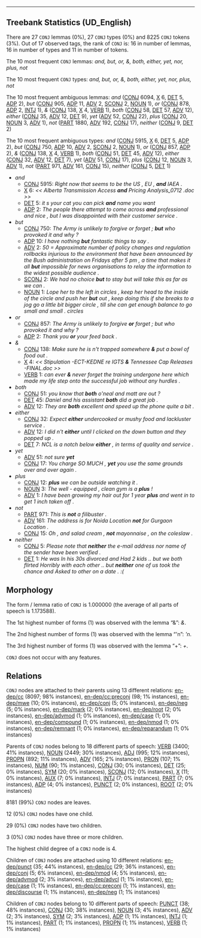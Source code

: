 

--------------------------------------------------------------------------------

## Treebank Statistics (UD_English)

There are 27 `CONJ` lemmas (0%), 27 `CONJ` types (0%) and 8225 `CONJ` tokens (3%).
Out of 17 observed tags, the rank of `CONJ` is: 16 in number of lemmas, 16 in number of types and 11 in number of tokens.

The 10 most frequent `CONJ` lemmas: <em>and, but, or, &, both, either, yet, nor, plus, not</em>

The 10 most frequent `CONJ` types:  <em>and, but, or, &, both, either, yet, nor, plus, not</em>

The 10 most frequent ambiguous lemmas: <em>and</em> ([CONJ]() 6094, [X]() 6, [DET]() 5, [ADP]() 2), <em>but</em> ([CONJ]() 905, [ADP]() 11, [ADV]() 2, [SCONJ]() 2, [NOUN]() 1), <em>or</em> ([CONJ]() 878, [ADP]() 2, [INTJ]() 1), <em>&</em> ([CONJ]() 138, [X]() 4, [VERB]() 1), <em>both</em> ([CONJ]() 58, [DET]() 57, [ADV]() 12), <em>either</em> ([CONJ]() 35, [ADV]() 12, [DET]() 9), <em>yet</em> ([ADV]() 52, [CONJ]() 22), <em>plus</em> ([CONJ]() 20, [NOUN]() 3, [ADV]() 1), <em>not</em> ([PART]() 1880, [ADV]() 192, [CONJ]() 17), <em>neither</em> ([CONJ]() 9, [DET]() 2)

The 10 most frequent ambiguous types:  <em>and</em> ([CONJ]() 5915, [X]() 6, [DET]() 5, [ADP]() 2), <em>but</em> ([CONJ]() 750, [ADP]() 10, [ADV]() 2, [SCONJ]() 2, [NOUN]() 1), <em>or</em> ([CONJ]() 857, [ADP]() 2), <em>&</em> ([CONJ]() 138, [X]() 4, [VERB]() 1), <em>both</em> ([CONJ]() 51, [DET]() 45, [ADV]() 12), <em>either</em> ([CONJ]() 32, [ADV]() 12, [DET]() 7), <em>yet</em> ([ADV]() 51, [CONJ]() 17), <em>plus</em> ([CONJ]() 12, [NOUN]() 3, [ADV]() 1), <em>not</em> ([PART]() 971, [ADV]() 161, [CONJ]() 15), <em>neither</em> ([CONJ]() 5, [DET]() 1)


* <em>and</em>
  * [CONJ]() 5915: <em>Right now that seems to be the US , EU , <b>and</b> IAEA .</em>
  * [X]() 6: <em><< Alberta Transmission Access <b>and</b> Pricing Analysis_0712 .doc >></em>
  * [DET]() 5: <em>it s your cat you can pick <b>and</b> name you want</em>
  * [ADP]() 2: <em>The people there attempt to come across <b>and</b> professional and nice , but I was disappointed with their customer service .</em>
* <em>but</em>
  * [CONJ]() 750: <em>The Army is unlikely to forgive or forget ; <b>but</b> who provoked it and why ?</em>
  * [ADP]() 10: <em>I have nothing <b>but</b> fantastic things to say .</em>
  * [ADV]() 2: <em>50 = Approximate number of policy changes and regulation rollbacks injurious to the environment that have been announced by the Bush administration on Fridays after 5 pm , a time that makes it all <b>but</b> impossible for news organisations to relay the information to the widest possible audience .</em>
  * [SCONJ]() 2: <em>We had no choice <b>but</b> to stay but will take this as far as we can .</em>
  * [NOUN]() 1: <em>Lope her to the left in circles , keep her head to the inside of the circle and push her <b>but</b> out , keep doing this if she breaks to a jog go a little bit bigger circle , till she can get enough balance to go small and small . circles</em>
* <em>or</em>
  * [CONJ]() 857: <em>The Army is unlikely to forgive <b>or</b> forget ; but who provoked it and why ?</em>
  * [ADP]() 2: <em>Thank you <b>or</b> your feed back .</em>
* <em>&</em>
  * [CONJ]() 138: <em>Make sure he is n't trapped somewhere <b>&</b> put a bowl of food out .</em>
  * [X]() 4: <em><< Stipulation -ECT-KEDNE re IGTS <b>&</b> Tennessee Cap Releases -FINAL.doc >></em>
  * [VERB]() 1: <em>can ever <b>&</b> never forget the training undergone here which made my life step onto the successful job without any hurdles .</em>
* <em>both</em>
  * [CONJ]() 51: <em>you know that <b>both</b> o'neal and matt are out ?</em>
  * [DET]() 45: <em>Daniel and his assistant <b>both</b> did a great job .</em>
  * [ADV]() 12: <em>They are <b>both</b> excellent and speed up the phone quite a bit .</em>
* <em>either</em>
  * [CONJ]() 32: <em>Expect <b>either</b> undercooked or mushy food and lackluster service .</em>
  * [ADV]() 12: <em>I did n't <b>either</b> until I clicked on the down button and they popped up .</em>
  * [DET]() 7: <em>NCL is a notch below <b>either</b> , in terms of quality and service .</em>
* <em>yet</em>
  * [ADV]() 51: <em>not sure <b>yet</b></em>
  * [CONJ]() 17: <em>You charge SO MUCH , <b>yet</b> you use the same grounds over and over again .</em>
* <em>plus</em>
  * [CONJ]() 12: <em><b>plus</b> we can be outside watching it .</em>
  * [NOUN]() 3: <em>The well - equipped , clean gym is a <b>plus</b> !</em>
  * [ADV]() 1: <em>I have been growing my hair out for 1 year <b>plus</b> and went in to get 1 inch taken off .</em>
* <em>not</em>
  * [PART]() 971: <em>This is <b>not</b> a filibuster .</em>
  * [ADV]() 161: <em>The address is for Noida Location <b>not</b> for Gurgaon Location .</em>
  * [CONJ]() 15: <em>Oh , and salad cream , <b>not</b> mayonnaise , on the coleslaw .</em>
* <em>neither</em>
  * [CONJ]() 5: <em>Please note that <b>neither</b> the e-mail address nor name of the sender have been verified .</em>
  * [DET]() 1: <em>He was In his 30s divorced and Had 2 kids .. but we both flirted Horribly with each other .. but <b>neither</b> one of us took the chance and Asked to other on a date . :(</em>

## Morphology

The form / lemma ratio of `CONJ` is 1.000000 (the average of all parts of speech is 1.173588).

The 1st highest number of forms (1) was observed with the lemma “&”: <em>&</em>.

The 2nd highest number of forms (1) was observed with the lemma “'n”: <em>'n</em>.

The 3rd highest number of forms (1) was observed with the lemma “+”: <em>+</em>.

`CONJ` does not occur with any features.


## Relations

`CONJ` nodes are attached to their parents using 13 different relations: [en-dep/cc]() (8097; 98% instances), [en-dep/cc:preconj]() (98; 1% instances), [en-dep/mwe]() (10; 0% instances), [en-dep/conj]() (5; 0% instances), [en-dep/neg]() (5; 0% instances), [en-dep/mark]() (2; 0% instances), [en-dep/root]() (2; 0% instances), [en-dep/advmod]() (1; 0% instances), [en-dep/case]() (1; 0% instances), [en-dep/compound]() (1; 0% instances), [en-dep/nmod]() (1; 0% instances), [en-dep/remnant]() (1; 0% instances), [en-dep/reparandum]() (1; 0% instances)

Parents of `CONJ` nodes belong to 18 different parts of speech: [VERB]() (3400; 41% instances), [NOUN]() (2449; 30% instances), [ADJ]() (995; 12% instances), [PROPN]() (892; 11% instances), [ADV]() (165; 2% instances), [PRON]() (107; 1% instances), [NUM]() (90; 1% instances), [CONJ]() (30; 0% instances), [DET]() (25; 0% instances), [SYM]() (20; 0% instances), [SCONJ]() (12; 0% instances), [X]() (11; 0% instances), [AUX]() (7; 0% instances), [INTJ]() (7; 0% instances), [PART]() (7; 0% instances), [ADP]() (4; 0% instances), [PUNCT]() (2; 0% instances), [ROOT]() (2; 0% instances)

8181 (99%) `CONJ` nodes are leaves.

12 (0%) `CONJ` nodes have one child.

29 (0%) `CONJ` nodes have two children.

3 (0%) `CONJ` nodes have three or more children.

The highest child degree of a `CONJ` node is 4.

Children of `CONJ` nodes are attached using 10 different relations: [en-dep/punct]() (35; 44% instances), [en-dep/cc]() (29; 36% instances), [en-dep/conj]() (5; 6% instances), [en-dep/nmod]() (4; 5% instances), [en-dep/advmod]() (2; 3% instances), [en-dep/advcl]() (1; 1% instances), [en-dep/case]() (1; 1% instances), [en-dep/cc:preconj]() (1; 1% instances), [en-dep/discourse]() (1; 1% instances), [en-dep/neg]() (1; 1% instances)

Children of `CONJ` nodes belong to 10 different parts of speech: [PUNCT]() (38; 48% instances), [CONJ]() (30; 38% instances), [NOUN]() (3; 4% instances), [ADV]() (2; 3% instances), [SYM]() (2; 3% instances), [ADP]() (1; 1% instances), [INTJ]() (1; 1% instances), [PART]() (1; 1% instances), [PROPN]() (1; 1% instances), [VERB]() (1; 1% instances)

